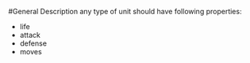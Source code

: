 #General Description
any type of unit should have following properties:  
- life 
- attack 
- defense
- moves


 